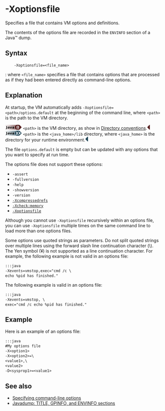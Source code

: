 <!--
* Copyright (c) 2017, 2018 IBM Corp. and others
*
* This program and the accompanying materials are made
* available under the terms of the Eclipse Public License 2.0
* which accompanies this distribution and is available at
* https://www.eclipse.org/legal/epl-2.0/ or the Apache
* License, Version 2.0 which accompanies this distribution and
* is available at https://www.apache.org/licenses/LICENSE-2.0.
*
* This Source Code may also be made available under the
* following Secondary Licenses when the conditions for such
* availability set forth in the Eclipse Public License, v. 2.0
* are satisfied: GNU General Public License, version 2 with
* the GNU Classpath Exception [1] and GNU General Public
* License, version 2 with the OpenJDK Assembly Exception [2].
*
* [1] https://www.gnu.org/software/classpath/license.html
* [2] http://openjdk.java.net/legal/assembly-exception.html
*
* SPDX-License-Identifier: EPL-2.0 OR Apache-2.0 OR GPL-2.0 WITH
* Classpath-exception-2.0 OR LicenseRef-GPL-2.0 WITH Assembly-exception
-->

# -Xoptionsfile


Specifies a file that contains VM options and definitions.

The contents of the options file are recorded in the `ENVINFO` section of a Java&trade; dump.

## Syntax

        -Xoptionsfile=<file_name>

:   where `<file_name>` specifies a file that contains options that are processed as if they had been entered directly as command-line options.

## Explanation

At startup, the VM automatically adds `-Xoptionsfile=<path>/options.default` at the beginning of the command line, where `<path>` is the path to the VM directory.

![Start of content that applies only to Java 8 (LTS)](cr/java8.png) `<path>` is the VM directory, as show in [Directory conventions](openj9_directories.md).![End of content that applies only to Java 8 (LTS)](cr/java_close_lts.png)  
![Start of content that applies only to Java 10 and later](cr/java10plus.png) `<path>` is the `<java_home>/lib` directory, where `<java_home>` is the directory for your runtime environment.![End of content that applies only to Java 10 or later](cr/java_close.png)

The file `options.default` is empty but can be updated with any options that you want to specify at run time.

The options file does not support these options:

- `-assert`
- `-fullversion`
- `-help`
- `-showversion`
- `-version`
- [`-Xcompressedrefs`](xcompressedrefs.md)
- [`-Xcheck:memory`](xcheck.md#memory)
- [`-Xoptionsfile`](xoptionsfile.md)

Although you cannot use `-Xoptionsfile` recursively within an options file, you can use `-Xoptionsfile` multiple times on the same command line to load more than one options files.

Some options use quoted strings as parameters. Do not split quoted strings over multiple lines using the forward slash line continuation character (\\). The Yen symbol (¥) is not supported as a line continuation character. For example, the following example is not valid in an options file:

    :::java
    -Xevents=vmstop,exec="cmd /c \
    echo %pid has finished."

The following example is valid in an options file:

    :::java
    -Xevents=vmstop, \
    exec="cmd /c echo %pid has finished."

## Example

Here is an example of an options file:

    :::java
    #My options file
    -X<option1>
    -X<option2>=\
    <value1>,\
    <value2>
    -D<sysprop1>=<value1>

## See also

- [Specifying command-line options](cmdline_specifying.md)
- [Javadump: TITLE, GPINFO, and ENVINFO sections](https://www.ibm.com/support/knowledgecenter/SSYKE2_8.0.0/com.ibm.java.vm.80.doc/docs/javadump_tags_info.html)


<!-- ==== END OF TOPIC ==== xoptionsfile.md ==== -->
